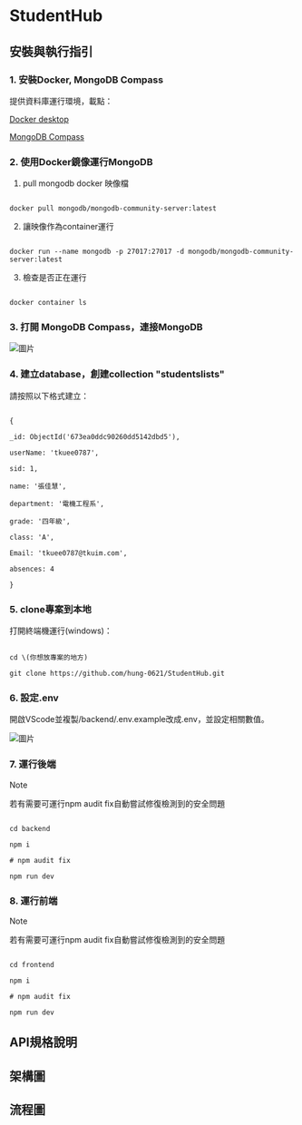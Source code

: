   

# StudentHub

## 安裝與執行指引

### 1. 安裝Docker, MongoDB Compass

提供資料庫運行環境，載點：

[Docker desktop](https://www.docker.com/products/docker-desktop/)

[MongoDB Compass](https://www.mongodb.com/try/download/shell)

### 2. 使用Docker鏡像運行MongoDB

1. pull mongodb docker 映像檔

```

docker pull mongodb/mongodb-community-server:latest

```

2. 讓映像作為container運行

  

```

docker run --name mongodb -p 27017:27017 -d mongodb/mongodb-community-server:latest

```

3. 檢查是否正在運行

```

docker container ls

```

### 3. 打開 MongoDB Compass，連接MongoDB

![圖片](https://hackmd.io/_uploads/SkgkF1L4Jg.png)

### 4. 建立database，創建collection "studentslists"

請按照以下格式建立：

```

{

_id: ObjectId('673ea0ddc90260dd5142dbd5'),

userName: 'tkuee0787',

sid: 1,

name: '張佳慧',

department: '電機工程系',

grade: '四年級',

class: 'A',

Email: 'tkuee0787@tkuim.com',

absences: 4

}

```

### 5. clone專案到本地

打開終端機運行(windows)：

```

cd \(你想放專案的地方)

git clone https://github.com/hung-0621/StudentHub.git

```

### 6. 設定.env

開啟VScode並複製/backend/.env.example改成.env，並設定相關數值。

![圖片](https://hackmd.io/_uploads/HyuoreU41x.png)

  
  

### 7. 運行後端
>[!NOTE]
>若有需要可運行npm audit fix自動嘗試修復檢測到的安全問題

```

cd backend

npm i

# npm audit fix

npm run dev

```

  

### 8. 運行前端
>[!NOTE]
>若有需要可運行npm audit fix自動嘗試修復檢測到的安全問題

```

cd frontend

npm i

# npm audit fix

npm run dev

```

## API規格說明

  

## 架構圖

## 流程圖
